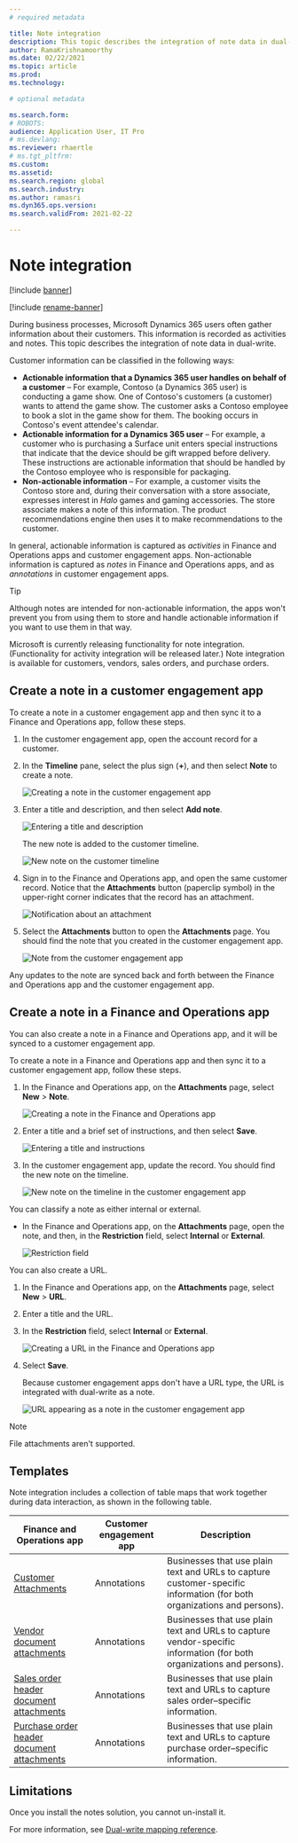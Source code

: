 ```yaml
---
# required metadata

title: Note integration
description: This topic describes the integration of note data in dual-write.
author: RamaKrishnamoorthy 
ms.date: 02/22/2021
ms.topic: article
ms.prod: 
ms.technology: 

# optional metadata

ms.search.form: 
# ROBOTS: 
audience: Application User, IT Pro
# ms.devlang: 
ms.reviewer: rhaertle
# ms.tgt_pltfrm: 
ms.custom: 
ms.assetid: 
ms.search.region: global
ms.search.industry: 
ms.author: ramasri
ms.dyn365.ops.version: 
ms.search.validFrom: 2021-02-22

---
```


# Note integration

[!include [banner](../../includes/banner.md)]

[!include [rename-banner](~/includes/cc-data-platform-banner.md)]

During business processes, Microsoft Dynamics 365 users often gather information about their customers. This information is recorded as activities and notes. This topic describes the integration of note data in dual-write.

Customer information can be classified in the following ways:

+ **Actionable information that a Dynamics 365 user handles on behalf of a customer** – For example, Contoso (a Dynamics 365 user) is conducting a game show. One of Contoso's customers (a customer) wants to attend the game show. The customer asks a Contoso employee to book a slot in the game show for them. The booking occurs in Contoso's event attendee's calendar.
+ **Actionable information for a Dynamics 365 user** – For example, a customer who is purchasing a Surface unit enters special instructions that indicate that the device should be gift wrapped before delivery. These instructions are actionable information that should be handled by the Contoso employee who is responsible for packaging.
+ **Non-actionable information** – For example, a customer visits the Contoso store and, during their conversation with a store associate, expresses interest in *Halo* games and gaming accessories. The store associate makes a note of this information. The product recommendations engine then uses it to make recommendations to the customer.

In general, actionable information is captured as *activities* in Finance and Operations apps and customer engagement apps. Non-actionable information is captured as *notes* in Finance and Operations apps, and as *annotations* in customer engagement apps.

> [!TIP]
> Although notes are intended for non-actionable information, the apps won't prevent you from using them to store and handle actionable information if you want to use them in that way.

Microsoft is currently releasing functionality for note integration. (Functionality for activity integration will be released later.) Note integration is available for customers, vendors, sales orders, and purchase orders.

## Create a note in a customer engagement app

To create a note in a customer engagement app and then sync it to a Finance and Operations app, follow these steps.

1. In the customer engagement app, open the account record for a customer.
2. In the **Timeline** pane, select the plus sign (**+**), and then select **Note** to create a note.

    ![Creating a note in the customer engagement app](media/notes-ce-1.png)

3. Enter a title and description, and then select **Add note**.

    ![Entering a title and description](media/notes-ce-2.png)

    The new note is added to the customer timeline.

    ![New note on the customer timeline](media/notes-ce-3.png)

4. Sign in to the Finance and Operations app, and open the same customer record. Notice that the **Attachments** button (paperclip symbol) in the upper-right corner indicates that the record has an attachment.

    ![Notification about an attachment](media/notes-ce-4.png)

5. Select the **Attachments** button to open the **Attachments** page. You should find the note that you created in the customer engagement app.

    ![Note from the customer engagement app](media/notes-ce-5.png)

Any updates to the note are synced back and forth between the Finance and Operations app and the customer engagement app.

## Create a note in a Finance and Operations app

You can also create a note in a Finance and Operations app, and it will be synced to a customer engagement app.

To create a note in a Finance and Operations app and then sync it to a customer engagement app, follow these steps.

1. In the Finance and Operations app, on the **Attachments** page, select **New** \> **Note**.

    ![Creating a note in the Finance and Operations app](media/notes-fo-1.png)

2. Enter a title and a brief set of instructions, and then select **Save**.

    ![Entering a title and instructions](media/notes-fo-2.png)

3. In the customer engagement app, update the record. You should find the new note on the timeline.

    ![New note on the timeline in the customer engagement app](media/notes-fo-3.png)

You can classify a note as either internal or external.

- In the Finance and Operations app, on the **Attachments** page, open the note, and then, in the **Restriction** field, select **Internal** or **External**.

    ![Restriction field](media/notes-fo-4.png)

You can also create a URL.

1. In the Finance and Operations app, on the **Attachments** page, select **New** \> **URL**.
2. Enter a title and the URL.
3. In the **Restriction** field, select **Internal** or **External**.

    ![Creating a URL in the Finance and Operations app](media/notes-fo-5.png)

4. Select **Save**.

    Because customer engagement apps don't have a URL type, the URL is integrated with dual-write as a note.

    ![URL appearing as a note in the customer engagement app](media/notes-ce-6.png)

> [!NOTE]
> File attachments aren't supported.

## Templates

Note integration includes a collection of table maps that work together during data interaction, as shown in the following table.

| Finance and Operations app | Customer engagement app | Description |
|----------------------------|-------------------------|-------------|
| [Customer Attachments](mapping-reference.md#230) | Annotations | Businesses that use plain text and URLs to capture customer-specific information (for both organizations and persons). |
| [Vendor document attachments](mapping-reference.md#231) | Annotations | Businesses that use plain text and URLs to capture vendor-specific information (for both organizations and persons). |
| [Sales order header document attachments](mapping-reference.md#229) | Annotations | Businesses that use plain text and URLs to capture sales order–specific information. |
| [Purchase order header document attachments](mapping-reference.md#232) | Annotations | Businesses that use plain text and URLs to capture purchase order–specific information. |

## Limitations

Once you install the notes solution, you cannot un-install it. 

For more information, see [Dual-write mapping reference](mapping-reference.md).

